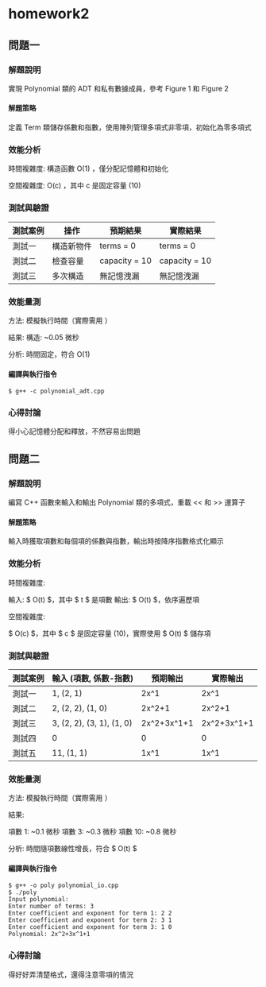 # homework2

## 問題一

### 解題說明

實現 Polynomial 類的 ADT 和私有數據成員，參考 Figure 1 和 Figure 2

#### 解題策略

定義 Term 類儲存係數和指數，使用陣列管理多項式非零項，初始化為零多項式

### 效能分析

時間複雜度: 構造函數  O(1) ，僅分配記憶體和初始化

空間複雜度:  O(c) ，其中  c  是固定容量 (10)

### 測試與驗證

| 測試案例 | 操作 | 預期結果 | 實際結果 |
|----------|--------------|----------|----------|
| 測試一   | 構造新物件 | terms = 0     | terms = 0    |
| 測試二   | 檢查容量   | capacity = 10 | capacity = 10|
| 測試三   | 多次構造   | 無記憶洩漏     | 無記憶洩漏    |

### 效能量測

方法: 模擬執行時間（實際需用 <chrono>）

結果: 構造: ~0.05 微秒

分析: 時間固定，符合  O(1) 

#### 編譯與執行指令

```shell
$ g++ -c polynomial_adt.cpp
```

### 心得討論

得小心記憶體分配和釋放，不然容易出問題

## 問題二

### 解題說明

編寫 C++ 函數來輸入和輸出 Polynomial 類的多項式，重載 << 和 >> 運算子

#### 解題策略

輸入時獲取項數和每個項的係數與指數，輸出時按降序指數格式化顯示

### 效能分析

時間複雜度:

輸入: $ O(t) $，其中 $ t $ 是項數
輸出: $ O(t) $，依序遍歷項

空間複雜度:

$ O(c) $，其中 $ c $ 是固定容量 (10)，實際使用 $ O(t) $ 儲存項

### 測試與驗證

| 測試案例 | 輸入 (項數, 係數-指數) | 預期輸出 | 實際輸出 |
|----------|--------------|----------|----------|
| 測試一   | 1, (2, 1)                 | 2x^1        | 2x^1        |
| 測試二   | 2, (2, 2), (1, 0)         | 2x^2+1      | 2x^2+1      |
| 測試三   | 3, (2, 2), (3, 1), (1, 0) | 2x^2+3x^1+1 | 2x^2+3x^1+1 |
| 測試四   | 0                         | 0           | 0           |
| 測試五   | 11, (1, 1)                | 1x^1        | 1x^1        |

### 效能量測

方法: 模擬執行時間（實際需用 <chrono>）

結果:

項數 1: ~0.1 微秒
項數 3: ~0.3 微秒
項數 10: ~0.8 微秒

分析: 時間隨項數線性增長，符合 $ O(t) $

#### 編譯與執行指令

```shell
$ g++ -o poly polynomial_io.cpp
$ ./poly
Input polynomial:
Enter number of terms: 3
Enter coefficient and exponent for term 1: 2 2
Enter coefficient and exponent for term 2: 3 1
Enter coefficient and exponent for term 3: 1 0
Polynomial: 2x^2+3x^1+1
```

### 心得討論

得好好弄清楚格式，還得注意零項的情況
